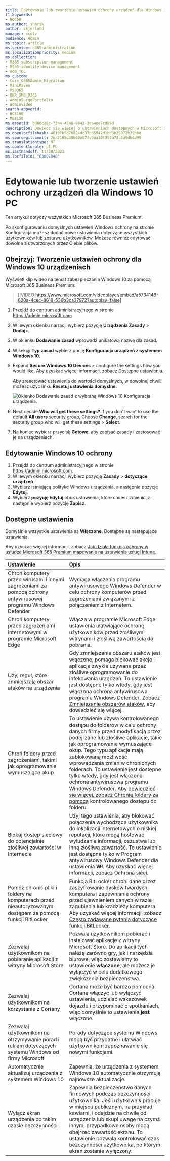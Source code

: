 ```yaml
---
title: Edytowanie lub tworzenie ustawień ochrony urządzeń dla Windows 10 PC
f1.keywords:
- NOCSH
ms.author: sharik
author: skjerland
manager: scotv
audience: Admin
ms.topic: article
ms.service: o365-administration
ms.localizationpriority: medium
ms.collection:
- M365-subscription-management
- M365-identity-device-management
- Adm_TOC
ms.custom:
- Core_O365Admin_Migration
- MiniMaven
- MSB365
- OKR_SMB_M365
- AdminSurgePortfolio
- adminvideo
search.appverid:
- BCS160
- MET150
ms.assetid: bd66c26c-73a4-45a8-8642-3ea4ee7cd89d
description: Dowiedz się więcej o ustawieniach dostępnych w Microsoft 365 dla firm na potrzeby zabezpieczania Windows 10 urządzeniach.
ms.openlocfilehash: 4019fb5d76824dc33bb5947d1bd3b25072b39bbd
ms.sourcegitcommit: 2ea2105d40b60a87fc9aa30f392a73a3a9db6d99
ms.translationtype: MT
ms.contentlocale: pl-PL
ms.lasthandoff: 11/20/2021
ms.locfileid: "63007048"
---
```

# <a name="edit-or-create-device-protection-settings-for-windows-10-pcs"></a>Edytowanie lub tworzenie ustawień ochrony urządzeń dla Windows 10 PC

Ten artykuł dotyczy wszystkich Microsoft 365 Business Premium.

Po skonfigurowaniu domyślnych ustawień Windows ochrony na stronie Konfiguracja możesz dodać nowe ustawienia dotyczące wszystkich użytkowników lub zestawu użytkowników. Możesz również edytować dowolne z utworzonych przez Ciebie plików.

## <a name="watch-create-protection-settings-for-windows-10-devices"></a>Obejrzyj: Tworzenie ustawień ochrony dla Windows 10 urządzeniach

Wyświetl klip wideo na temat zabezpieczania Windows 10 za pomocą Microsoft 365 Business Premium:
  
> [!VIDEO https://www.microsoft.com/videoplayer/embed/a5734146-620a-4cec-8618-536b3ca37972?autoplay=false]
  
1. Przejdź do centrum administracyjnego w stronie <a href="https://go.microsoft.com/fwlink/p/?linkid=837890" target="_blank">https://admin.microsoft.com</a>. 
2. W lewym okienku narracji wybierz pozycję **Urządzenia Zasady** \> **Dodaj**\>.
3. W okienku **Dodawanie zasad** wprowadź unikatową nazwę dla zasad. 
4. W sekcji **Typ zasad** wybierz opcję **Konfiguracja urządzeń z systemem Windows 10**.
5. Expand **Secure Windows 10 Devices** \> configure the settings how you would like. Aby uzyskać więcej informacji, zobacz [Dostępne ustawienia](#available-settings). 
    
    Aby zresetować ustawienia do wartości domyślnych, w dowolnej chwili możesz użyć linku **Resetuj ustawienia domyślne**. 
    
    ![Okienko Dodawanie zasad z wybraną Windows 10 Konfiguracja urządzenia.](../../media/fa9e2dc2-7eae-4c96-af34-765a1f641ecf.png)
  
6. Next decide **Who will get these settings?** If you don't want to use the default **All users** security group, Choose **Change**, search for the security group who will get these settings \> **Select**.
7. Na koniec wybierz przycisk **Gotowe**, aby zapisać zasady i zastosować je na urządzeniach. 

## <a name="edit-windows-10-protection-settings"></a>Edytowanie Windows 10 ochrony
 
1. Przejdź do centrum administracyjnego w stronie <a href="https://go.microsoft.com/fwlink/p/?linkid=837890" target="_blank">https://admin.microsoft.com</a>.     
2. W lewym okienku narracji wybierz pozycję **Zasady** \> **dotyczące urządzeń** .
1. Wybierz istniejącą politykę Windows urządzenia, a następnie pozycję **Edytuj**.
1. Wybierz **pozycję Edytuj** obok ustawienia, które chcesz zmienić, a następnie wybierz pozycję **Zapisz**.

## <a name="available-settings"></a>Dostępne ustawienia

Domyślnie wszystkie ustawienia są **Włączone**. Dostępne są następujące ustawienia.
  
Aby uzyskać więcej informacji, zobacz [Jak działa funkcja ochrony w usłudze Microsoft 365 Premium mapowanie na ustawienia usługi Intune](map-protection-features-to-intune-settings.md). 


|Ustawienie  <br/> |Opis  <br/> |
|:-----|:-----|
|Chroń komputery przed wirusami i innymi zagrożeniami za pomocą ochrony antywirusowej programu Windows Defender  <br/> |Wymaga włączenia programu antywirusowego Windows Defender w celu ochrony komputerów przed zagrożeniami związanymi z połączeniem z Internetem.  <br/> |
|Chroń komputery przed zagrożeniami internetowymi w programie Microsoft Edge  <br/> |Włącza w programie Microsoft Edge ustawienia ułatwiające ochronę użytkowników przed złośliwymi witrynami i złośliwą zawartością do pobrania.  <br/> |
|Użyj reguł, które zmniejszają obszar ataków na urządzenia  <br/> |Gdy zmniejszanie obszaru ataków jest włączone, pomaga blokować akcje i aplikacje zwykle używane przez złośliwe oprogramowanie do infekowania urządzeń. To ustawienie jest dostępne tylko wtedy, gdy jest włączona ochrona antywirusowa programu Windows Defender. Zobacz [Zmniejszanie obszarów ataków](/windows/security/threat-protection/microsoft-defender-atp/exploit-protection), aby dowiedzieć się więcej.  <br/> |
|Chroń foldery przed zagrożeniami, takimi jak oprogramowanie wymuszające okup  <br/> |To ustawienie używa kontrolowanego dostępu do folderów w celu ochrony danych firmy przed modyfikacją przez podejrzane lub złośliwe aplikacje, takie jak oprogramowanie wymuszające okup. Tego typu aplikacje mają zablokowaną możliwość wprowadzania zmian w chronionych folderach. To ustawienie jest dostępne tylko wtedy, gdy jest włączona ochrona antywirusowa programu Windows Defender. Aby [dowiedzieć się więcej, zobacz Chronię foldery za pomocą](/mem/configmgr/protect/deploy-use/create-deploy-exploit-guard-policy#bkmk_CFA) kontrolowanego dostępu do folderu.  <br/> |
|Blokuj dostęp sieciowy do potencjalnie złośliwej zawartości w Internecie  <br/> |Użyj tego ustawienia, aby blokować połączenia wychodzące użytkownika do lokalizacji internetowych o niskiej reputacji, które mogą  hostować wyłudzanie informacji, oszustwa lub inną złośliwą zawartość. To ustawienie jest dostępne tylko w Program antywirusowy Windows Defender dla ustawienia **Wł**. Aby uzyskać więcej informacji, zobacz [Ochrona sieci](/windows/security/threat-protection/windows-defender-antivirus/configure-real-time-protection-windows-defender-antivirus).  <br/> |
|Pomóż chronić pliki i foldery na komputerach przed nieautoryzowanym dostępem za pomocą funkcji BitLocker  <br/> |Funkcja BitLocker chroni dane przez zaszyfrowanie dysków twardych komputera i zapewnianie ochrony przed ujawnieniem danych w razie zagubienia lub kradzieży komputera. Aby uzyskać więcej informacji, zobacz [Często zadawane pytania dotyczące funkcji BitLocker](/windows/security/information-protection/bitlocker/bitlocker-frequently-asked-questions).  <br/> |
|Zezwalaj użytkownikom na pobieranie aplikacji z witryny Microsoft Store  <br/> |Pozwala użytkownikom pobierać i instalować aplikacje z witryny Microsoft Store. Do aplikacji tych należą zarówno gry, jak i narzędzia biurowe, więc zostawiamy to ustawienie **włączone**, ale możesz je wyłączyć w celu dodatkowego zwiększenia bezpieczeństwa.  <br/> |
|Zezwalaj użytkownikom na korzystanie z Cortany  <br/> |Cortana może być bardzo pomocna. Cortana włączyć lub wyłączyć ustawienia, udzielać wskazówek dojazdu i przypominać o spotkaniach, więc domyślnie to ustawienie **jest** włączone.  <br/> |
|Zezwalaj użytkownikom na otrzymywanie porad i reklam dotyczących systemu Windows od firmy Microsoft  <br/> |Porady dotyczące systemu Windows mogą być przydatne i ułatwiać użytkownikom zapoznawanie się nowymi funkcjami.  <br/> |
|Automatycznie aktualizuj urządzenia z systemem Windows 10  <br/> |Zapewnia, że urządzenia z systemem Windows 10 automatycznie otrzymują najnowsze aktualizacje.  <br/> |
|Wyłącz ekran urządzenia po takim czasie bezczynności  <br/> |Zapewnia bezpieczeństwo danych firmowych podczas bezczynności użytkownika. Jeśli użytkownik pracuje w miejscu publicznym, na przykład kawiarni, i odejdzie na chwilę od urządzenia lub skupi uwagę na czymś innym, przypadkowe osoby mogą obejrzeć zawartość ekranu. To ustawienie pozwala kontrolować czas bezczynności użytkownika, po którym ekran zostanie wyłączony.  <br/> |